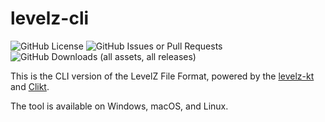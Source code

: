# levelz-cli

![GitHub License](https://img.shields.io/github/license/LevelZ-File/cli)
![GitHub Issues or Pull Requests](https://img.shields.io/github/issues/LevelZ-File/cli)
![GitHub Downloads (all assets, all releases)](https://img.shields.io/github/downloads/LevelZ-File/cli/total)

This is the CLI version of the LevelZ File Format, powered by the [levelz-kt](https://github.com/LevelZ-File/kotlin-bindings) and [Clikt](https://github.com/ajalt/clikt).

The tool is available on Windows, macOS, and Linux.